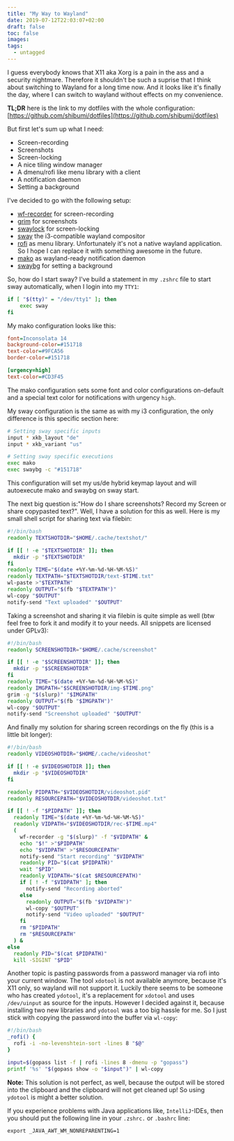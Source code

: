 ```yaml
---
title: "My Way to Wayland"
date: 2019-07-12T22:03:07+02:00
draft: false
toc: false
images:
tags:
  - untagged
---
```


I guess everybody knows that X11 aka Xorg is a pain in the ass and a security nightmare.
Therefore it shouldn't be such a suprise that I think about switching to Wayland for a long time now.
And it looks like it's finally the day, where I can switch to wayland without effects on my convenience.

**TL;DR** here is the link to my dotfiles with the whole configuration: [https://github.com/shibumi/dotfiles](https://github.com/shibumi/dotfiles)

But first let's sum up what I need:

* Screen-recording
* Screenshots
* Screen-locking
* A nice tiling window manager
* A dmenu/rofi like menu library with a client
* A notification daemon
* Setting a background

I've decided to go with the following setup:

* [wf-recorder](https://github.com/ammen99/wf-recorder) for screen-recording
* [grim](https://github.com/emersion/grim) for screenshots
* [swaylock](https://github.com/swaywm/swaylock) for screen-locking
* [sway](https://github.com/swaywm/sway) the i3-compatible wayland compositor
* [rofi](https://github.com/davatorium/rofi) as menu library. Unfortunately it's not a native wayland application. So I hope I can replace it with something awesome in the future.
* [mako](https://github.com/emersion/mako) as wayland-ready notification daemon
* [swaybg](https://github.com/swaywm/swaybg) for setting a background


So, how do I start sway? I've build a statement in my `.zshrc` file to start sway automatically, when I
login into my `TTY1`:
```bash
if [ "$(tty)" = "/dev/tty1" ]; then
	exec sway
fi
```

My mako configuration looks like this:
```ini
font=Inconsolata 14
background-color=#151718
text-color=#9FCA56
border-color=#151718

[urgency=high]
text-color=#CD3F45
```

The mako configuration sets some font and color configurations on-default and a special text color for notifications with urgency `high`.

My sway configuration is the same as with my i3 configuration, the only difference is this specific section here:
```bash
# Setting sway specific inputs
input * xkb_layout "de"
input * xkb_variant "us"

# Setting sway specific executions
exec mako
exec swaybg -c "#151718"
```

This configuration will set my us/de hybrid keymap layout and will autoexecute mako and swaybg on sway start.

The next big question is:"How do I share screenshots? Record my Screen or share copypasted text?".
Well, I have a solution for this as well. Here is my small shell script for sharing text via filebin:
```bash
#!/bin/bash
readonly TEXTSHOTDIR="$HOME/.cache/textshot/"

if [[ ! -e "$TEXTSHOTDIR" ]]; then
  mkdir -p "$TEXTSHOTDIR"
fi
readonly TIME="$(date +%Y-%m-%d-%H-%M-%S)"
readonly TEXTPATH="$TEXTSHOTDIR/text-$TIME.txt"
wl-paste >"$TEXTPATH"
readonly OUTPUT="$(fb "$TEXTPATH")"
wl-copy "$OUTPUT"
notify-send "Text uploaded" "$OUTPUT"
```

Taking a screenshot and sharing it via filebin is quite simple as well (btw feel free to fork it and modify it to your needs. All snippets are licensed under GPLv3):
```bash
#!/bin/bash
readonly SCREENSHOTDIR="$HOME/.cache/screenshot"

if [[ ! -e "$SCREENSHOTDIR" ]]; then
  mkdir -p "$SCREENSHOTDIR"
fi
readonly TIME="$(date +%Y-%m-%d-%H-%M-%S)"
readonly IMGPATH="$SCREENSHOTDIR/img-$TIME.png"
grim -g "$(slurp)" "$IMGPATH"
readonly OUTPUT="$(fb "$IMGPATH")"
wl-copy "$OUTPUT"
notify-send "Screenshot uploaded" "$OUTPUT"
```

And finally my solution for sharing screen recordings on the fly (this is a little bit longer):
```bash
#!/bin/bash
readonly VIDEOSHOTDIR="$HOME/.cache/videoshot"

if [[ ! -e $VIDEOSHOTDIR ]]; then
  mkdir -p "$VIDEOSHOTDIR"
fi

readonly PIDPATH="$VIDEOSHOTDIR/videoshot.pid"
readonly RESOURCEPATH="$VIDEOSHOTDIR/videoshot.txt"

if [[ ! -f "$PIDPATH" ]]; then
  readonly TIME="$(date +%Y-%m-%d-%H-%M-%S)"
  readonly VIDPATH="$VIDEOSHOTDIR/rec-$TIME.mp4"
  (
    wf-recorder -g "$(slurp)" -f "$VIDPATH" &
    echo "$!" >"$PIDPATH"
    echo "$VIDPATH" >"$RESOURCEPATH"
    notify-send "Start recording" "$VIDPATH"
    readonly PID="$(cat $PIDPATH)"
    wait "$PID"
    readonly VIDPATH="$(cat $RESOURCEPATH)"
    if [ ! -f "$VIDPATH" ]; then
      notify-send "Recording aborted"
    else
      readonly OUTPUT="$(fb "$VIDPATH")"
      wl-copy "$OUTPUT"
      notify-send "Video uploaded" "$OUTPUT"
    fi
    rm "$PIDPATH"
    rm "$RESOURCEPATH"
  ) &
else
  readonly PID="$(cat $PIDPATH)"
  kill -SIGINT "$PID"
```

Another topic is pasting passwords from a password manager via rofi into your current window.
The tool `xdotool` is not available anymore, because it's X11 only, so wayland will not support it.
Luckily there seems to be someone who has created `ydotool`, it's a replacement for `xdotool` and uses `/dev/uinput` as source for the inputs. However I decided against it, because installing two new libraries and `ydotool` was a too big hassle for me. So I just stick with copying the password into the buffer via `wl-copy`:
```bash
#!/bin/bash
_rofi() {
  rofi -i -no-levenshtein-sort -lines 8 "$@"
}

input=$(gopass list -f | rofi -lines 8 -dmenu -p "gopass")
printf '%s' "$(gopass show -o "$input")" | wl-copy
```

**Note:** This solution is not perfect, as well, because the output will be stored into the clipboard and the clipboard will not get cleaned up! So using `ydotool` is might a better solution.

If you experience problems with Java applications like, `IntelliJ`-IDEs, then you should put the following line in your `.zshrc.` or `.bashrc` line:
```
export _JAVA_AWT_WM_NONREPARENTING=1
```

